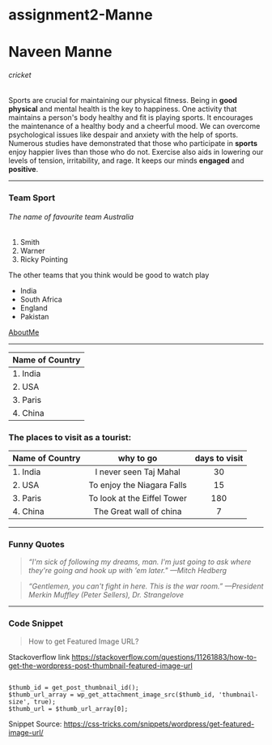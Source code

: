 # assignment2-Manne

# Naveen Manne

###### cricket

Sports are crucial for maintaining our physical fitness. Being in **good physical** and mental health is the key to happiness. One activity that maintains a person's body healthy and fit is playing sports. It encourages the maintenance of a healthy body and a cheerful mood. We can overcome psychological issues like despair and anxiety with the help of sports. Numerous studies have demonstrated that those who participate in **sports** enjoy happier lives than those who do not. Exercise also aids in lowering our levels of tension, irritability, and rage. It keeps our minds **engaged** and **positive**.

---

### Team Sport

###### The name of favourite team Australia

1. Smith
2. Warner
3. Ricky Pointing

The other teams that you think would be good to watch play

- India
- South Africa
- England
- Pakistan

[AboutMe](AboutMe.md)

---
|  Name of Country  |
| :------------ | 
| 1. India    |
| 2. USA          |
| 3. Paris        |
| 4. China          |

### The places to visit as a tourist:

|  **Name of Country**  | **why to go** | **days to visit**|
| :------------ | :------------: | :------------: |
| 1. India    | I never seen Taj Mahal   | 30 |
| 2. USA          | To enjoy the Niagara Falls   | 15 |
| 3. Paris        | To look at the Eiffel Tower   | 180 |
| 4. China         |  The Great wall of china          | 7 |

---

### Funny Quotes

> *“I'm sick of following my dreams, man. I'm just going to ask where they're going and hook up with ’em later."*
*—Mitch Hedberg*

> *“Gentlemen, you can't fight in here. This is the war room.”*
*—President Merkin Muffley (Peter Sellers), Dr. Strangelove*

---
### Code Snippet

> How to get Featured Image URL?

Stackoverflow link <https://stackoverflow.com/questions/11261883/how-to-get-the-wordpress-post-thumbnail-featured-image-url>

```

$thumb_id = get_post_thumbnail_id();
$thumb_url_array = wp_get_attachment_image_src($thumb_id, 'thumbnail-size', true);
$thumb_url = $thumb_url_array[0];

```

Snippet Source: <https://css-tricks.com/snippets/wordpress/get-featured-image-url/>



